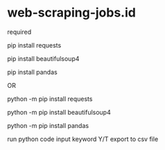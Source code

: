 # web-scraping-jobs.id

required

pip install requests

pip install beautifulsoup4

pip install pandas

OR

python -m pip install requests

python -m pip install beautifulsoup4

python -m pip install pandas

run python code
input keyword
Y/T export to csv file
